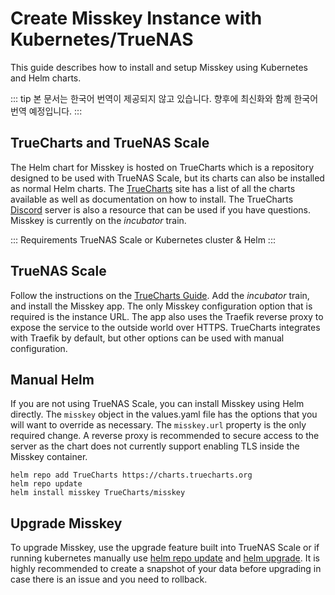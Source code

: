 # Create Misskey Instance with Kubernetes/TrueNAS
This guide describes how to install and setup Misskey using Kubernetes and Helm charts.

::: tip
본 문서는 한국어 번역이 제공되지 않고 있습니다. 향후에 최신화와 함께 한국어 번역 예정입니다.
:::

## TrueCharts and TrueNAS Scale
The Helm chart for Misskey is hosted on TrueCharts which is a repository designed to be used with TrueNAS Scale, but its charts can also be installed as normal Helm charts. The [TrueCharts](https://truecharts.org/docs/charts/incubator/misskey) site has a list of all the charts available as well as documentation on how to install. The TrueCharts [Discord](https://discord.gg/Ax9ZgzKx9t) server is also a resource that can be used if you have questions. Misskey is currently on the _incubator_ train.

::: Requirements
TrueNAS Scale or Kubernetes cluster & Helm
:::

## TrueNAS Scale
Follow the instructions on the [TrueCharts Guide](https://truecharts.org/docs/manual/guides/Adding-TrueCharts). Add the _incubator_ train, and install the Misskey app. The only Misskey configuration option that is required is the instance URL. The app also uses the Traefik reverse proxy to expose the service to the outside world over HTTPS. TrueCharts integrates with Traefik by default, but other options can be used with manual configuration.

## Manual Helm
If you are not using TrueNAS Scale, you can install Misskey using Helm directly. The `misskey` object in the values.yaml file has the options that you will want to override as necessary. The `misskey.url` property is the only required change. A reverse proxy is recommended to secure access to the server as the chart does not currently support enabling TLS inside the Misskey container.

```
helm repo add TrueCharts https://charts.truecharts.org
helm repo update
helm install misskey TrueCharts/misskey
```

## Upgrade Misskey
To upgrade Misskey, use the upgrade feature built into TrueNAS Scale or if running kubernetes manually use [helm repo update](https://helm.sh/docs/helm/helm_repo_update/) and [helm upgrade](https://helm.sh/docs/helm/helm_upgrade/). It is highly recommended to create a snapshot of your data before upgrading in case there is an issue and you need to rollback.

